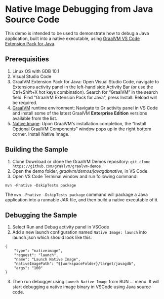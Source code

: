 # Native Image Debugging from Java Source Code

This demo is intended to be used to demonstrate how to debug a Java application, built into a native executable, using [GraalVM VS Code Extension Pack for Java](https://marketplace.visualstudio.com/items?itemName=oracle-labs-graalvm.graalvm-pack).

## Prerequisities
1. Linux OS with GDB 10.1
2. Visual Studio Code
3. GraalVM Extension Pack for Java: Open Visual Studio Code, navigate to Extensions activity panel in the left-hand side Activity Bar (or use the Ctrl+Shift+X hot keys combination). Search for “GraalVM” in the search field. Find "GraalVM Extension Pack for Java", press Install. Reload will be required.
4. [GraalVM](https://www.graalvm.org/downloads) runtime environment: Navigate to Gr activity panel in VS Code and install some of the latest GraalVM __Enterprise Edition__ versions available from the list.
5. [Native Image](https://www.graalvm.org/reference-manual/native-image/): Upon GraalVM's installation completion, the “Install Optional GraalVM Components” window pops up in the right bottom corner. Install Native Image.

## Building the Sample
1. Clone Download or clone the GraalVM Demos repository:
```git clone https://github.com/graalvm/graalvm-demos```
2. Open the demo folder, _graalvm/demos/javagdbnative_, in VS Code.
3. Open VS Code Terminal window and run following command:

```mvn -Pnative -DskipTests package```

The ```mvn -Pnative -DskipTests package``` command will package a Java application into a runnable JAR file, and then build a native executable of it.

## Debugging the Sample
1. Select Run and Debug activity panel in VSCode
2. Add a new launch configuration named ```Native Image: launch``` into launch.json which should look like this:
```
{
    "type": "nativeimage",
    "request": "launch",
    "name": "Launch Native Image",
    "nativeImagePath": "${workspaceFolder}/target/javagdb",
    "args": "100"
}
```
3. Then run debugger using ```Launch Native Image``` from RUN ... menu. It will start debugging a native image binary in VSCode using Java source code.        
